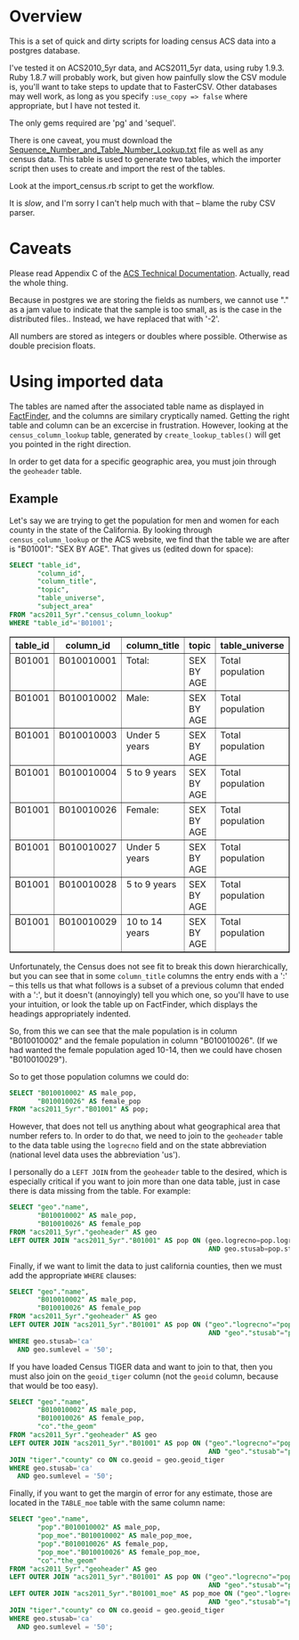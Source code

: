 Overview
========
This is a set of quick and dirty scripts for loading census ACS data into a postgres database.

I've tested it on ACS2010_5yr data, and ACS2011_5yr data, using ruby 1.9.3.
Ruby 1.8.7 will probably work, but given how painfully slow the CSV module is,
you'll want to take steps to update that to FasterCSV. Other databases may
well work, as long as you specify `:use_copy => false` where appropriate, but I
have not tested it.

The only gems required are 'pg' and 'sequel'.

There is one caveat, you must download the [Sequence_Number_and_Table_Number_Lookup.txt](ftp://ftp.census.gov/acs2011_5yr/summaryfile/Sequence_Number_and_Table_Number_Lookup.txt)
file as well as any census data. This table is used
to generate two tables, which the importer script then uses to create and
import the rest of the tables.

Look at the import_census.rb script to get the workflow.

It is *slow*, and I'm sorry I can't help much with that – blame the ruby CSV parser.

Caveats
=======

Please read Appendix C of the [ACS Technical Documentation](http://www2.census.gov/acs2011_5yr/summaryfile/ACS_2007_2011_SF_Tech_Doc.pdf).
Actually, read the whole thing.

Because in postgres we are storing the fields as numbers, we cannot use "." as a jam value
to indicate that the sample is too small, as is the case in the distributed files.. Instead, we have replaced that with '-2'.

All numbers are stored as integers or doubles where possible. Otherwise as double precision floats.

Using imported data
===================

The tables are named after the associated table name as displayed in
[FactFinder](http://factfinder2.census.gov), and the columns are similary
cryptically named. Getting the right table and column can be an excercise in
frustration. However, looking at the `census_column_lookup` table, generated by
`create_lookup_tables()` will get you pointed in the right direction.

In order to get data for a specific  geographic area, you must join through the `geoheader` table.

Example
-------

Let's say we are trying to get the population for men and women for each county in
the state of the California. By looking through `census_column_lookup` or the
ACS website, we find that the table we are after is "B01001": "SEX BY AGE". That gives us (edited down for space):

```sql
SELECT "table_id",
       "column_id",
       "column_title",
       "topic",
       "table_universe",
       "subject_area"
FROM "acs2011_5yr"."census_column_lookup"
WHERE "table_id"='B01001';
```

<table border="1">
  <tr>
    <th align="center">table_id</th>
    <th align="center">column_id</th>
    <th align="center">column_title</th>
    <th align="center">topic</th>
    <th align="center">table_universe</th>
    <th align="center">subject_area</th>
  </tr>
  <tr valign="top">
    <td align="left">B01001</td>
    <td align="left">B010010001</td>
    <td align="left">Total:</td>
    <td align="left">SEX BY AGE</td>
    <td align="left">Total population</td>
    <td align="left">[NULL]</td>
  </tr>
  <tr valign="top">
    <td align="left">B01001</td>
    <td align="left">B010010002</td>
    <td align="left">Male:</td>
    <td align="left">SEX BY AGE</td>
    <td align="left">Total population</td>
    <td align="left">[NULL]</td>
  </tr>
  <tr valign="top">
    <td align="left">B01001</td>
    <td align="left">B010010003</td>
    <td align="left">Under 5 years</td>
    <td align="left">SEX BY AGE</td>
    <td align="left">Total population</td>
    <td align="left">[NULL]</td>
  </tr>
  <tr valign="top">
    <td align="left">B01001</td>
    <td align="left">B010010004</td>
    <td align="left">5 to 9 years</td>
    <td align="left">SEX BY AGE</td>
    <td align="left">Total population</td>
    <td align="left">[NULL]</td>
  </tr>

  <tr valign="top">
    <td align="left">B01001</td>
    <td align="left">B010010026</td>
    <td align="left">Female:</td>
    <td align="left">SEX BY AGE</td>
    <td align="left">Total population</td>
    <td align="left">[NULL]</td>
  </tr>
  <tr valign="top">
    <td align="left">B01001</td>
    <td align="left">B010010027</td>
    <td align="left">Under 5 years</td>
    <td align="left">SEX BY AGE</td>
    <td align="left">Total population</td>
    <td align="left">[NULL]</td>
  </tr>
  <tr valign="top">
    <td align="left">B01001</td>
    <td align="left">B010010028</td>
    <td align="left">5 to 9 years</td>
    <td align="left">SEX BY AGE</td>
    <td align="left">Total population</td>
    <td align="left">[NULL]</td>
  </tr>
  <tr valign="top">
    <td align="left">B01001</td>
    <td align="left">B010010029</td>
    <td align="left">10 to 14 years</td>
    <td align="left">SEX BY AGE</td>
    <td align="left">Total population</td>
    <td align="left">[NULL]</td>
  </tr>
  
</table>

Unfortunately, the Census does not see fit to break this down hierarchically,
but you can see that  in some `column_title` columns the entry ends with a ':' – this
tells us that what follows is a subset of a previous column that ended with a
':', but it doesn't (annoyingly) tell you which one, so you'll have to use your
intuition, or look the table up on FactFinder, which displays the headings
appropriately indented.

So, from this we can see that the male population is in column "B010010002"
and the female population in column "B010010026". (If we had wanted the female
population aged 10-14, then we could have chosen "B010010029").

So to get those population columns we could do:

```sql
SELECT "B010010002" AS male_pop,
       "B010010026" AS female_pop
FROM "acs2011_5yr"."B01001" AS pop;
```

However, that does not tell us anything about what geographical area that
number refers to. In order to do that, we need to join to the `geoheader`
table to the data table using the `logrecno` field and on the state
abbreviation (national level data uses the abbreviation 'us').

I personally do a `LEFT JOIN` from the `geoheader` table to the 
desired, which is especially critical if you want to join more than
one data table, just in case there is data missing from the table. For example:

```sql
SELECT "geo"."name",
       "B010010002" AS male_pop,
       "B010010026" AS female_pop
FROM "acs2011_5yr"."geoheader" AS geo
LEFT OUTER JOIN "acs2011_5yr"."B01001" AS pop ON (geo.logrecno=pop.logrecno
                                                  AND geo.stusab=pop.stusab);
```

Finally, if we want to limit the data to just california counties, then we
must add the appropriate `WHERE` clauses:

```sql
SELECT "geo"."name",
       "B010010002" AS male_pop,
       "B010010026" AS female_pop
FROM "acs2011_5yr"."geoheader" AS geo
LEFT OUTER JOIN "acs2011_5yr"."B01001" AS pop ON ("geo"."logrecno"="pop"."logrecno"
                                                  AND "geo"."stusab"="pop"."stusab")
WHERE geo.stusab='ca'
  AND geo.sumlevel = '50';
```

If you have loaded Census TIGER data and want to join to that, then you must also join on
the `geoid_tiger` column (not the `geoid` column, because that would be too easy).

```sql
SELECT "geo"."name",
       "B010010002" AS male_pop,
       "B010010026" AS female_pop,
       "co"."the_geom"
FROM "acs2011_5yr"."geoheader" AS geo
LEFT OUTER JOIN "acs2011_5yr"."B01001" AS pop ON ("geo"."logrecno"="pop"."logrecno"
                                                  AND "geo"."stusab"="pop"."stusab")
JOIN "tiger"."county" co ON co.geoid = geo.geoid_tiger
WHERE geo.stusab='ca'
  AND geo.sumlevel = '50';
```

Finally, if you want to get the margin of error for any estimate, those are located
in the `TABLE_moe` table with the same column name:

```sql
SELECT "geo"."name",
       "pop"."B010010002" AS male_pop,
       "pop_moe"."B010010002" AS male_pop_moe,
       "pop"."B010010026" AS female_pop,
       "pop_moe"."B010010026" AS female_pop_moe,
       "co"."the_geom"
FROM "acs2011_5yr"."geoheader" AS geo
LEFT OUTER JOIN "acs2011_5yr"."B01001" AS pop ON ("geo"."logrecno"="pop"."logrecno"
                                                  AND "geo"."stusab"="pop"."stusab")
LEFT OUTER JOIN "acs2011_5yr"."B01001_moe" AS pop_moe ON ("geo"."logrecno"="pop_moe"."logrecno"
                                                  AND "geo"."stusab"="pop_moe"."stusab")
JOIN "tiger"."county" co ON co.geoid = geo.geoid_tiger
WHERE geo.stusab='ca'
  AND geo.sumlevel = '50';
```

